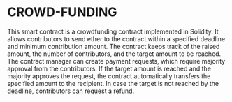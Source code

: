 # CROWD-FUNDING
This smart contract is a crowdfunding contract implemented in Solidity. It allows contributors to send ether to the contract within a specified deadline and minimum contribution amount. The contract keeps track of the raised amount, the number of contributors, and the target amount to be reached. The contract manager can create payment requests, which require majority approval from the contributors. If the target amount is reached and the majority approves the request, the contract automatically transfers the specified amount to the recipient. In case the target is not reached by the deadline, contributors can request a refund.
